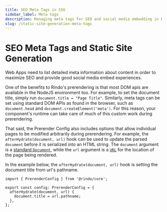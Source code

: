 ```yaml
---
title: SEO Meta Tags in SSG
sidebar_label: Meta tags
description: Managing meta tags for SEO and social media embedding in Rindo Static Sites
slug: /static-site-generation-meta-tags
---
```


# SEO Meta Tags and Static Site Generation

Web Apps need to list detailed meta information about content in order to maximize SEO and provide good social media embed experiences.

One of the benefits to Rindo's prerendering is that most DOM apis are available in the NodeJS environment too.
For example, to set the document title, simply run `document.title = "Page Title"`.
Similarly, meta tags can be set using standard DOM APIs as found in the browser, such as `document.head` and `document.createElement('meta')`.
For this reason, your component's runtime can take care of much of this custom work during prerendering.

That said, the Prerender Config also includes options that allow individual pages to be modified arbitrarily during prerendering.
For example, the `afterHydrate(document, url)` hook can be used to update the parsed `document` before it is serialized into an HTML string.
The `document` argument is a [standard `Document`](https://developer.mozilla.org/en-US/docs/Web/API/Document), while the `url` argument is a [`URL`](https://developer.mozilla.org/en-US/docs/Web/API/URL) for the location of the page being rendered.

In the example below, the `afterHydrate(document, url)` hook is setting the document title from url's pathname.

```tsx
import { PrerenderConfig } from '@rindo/core';

export const config: PrerenderConfig = {
  afterHydrate(document, url) {
    document.title = url.pathname;
  },
};
```
